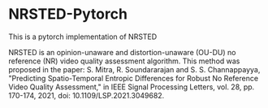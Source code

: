 # NRSTED-Pytorch
This is a pytorch implementation of NRSTED

NRSTED is an opinion-unaware and distortion-unaware (OU-DU) no reference (NR) video quality assessment algorithm. This method was proposed in the paper: S. Mitra, R. Soundararajan and S. S. Channappayya, "Predicting Spatio-Temporal Entropic Differences for Robust No Reference Video Quality Assessment," in IEEE Signal Processing Letters, vol. 28, pp. 170-174, 2021, doi: 10.1109/LSP.2021.3049682.

